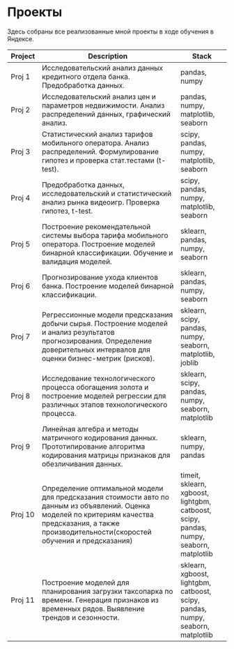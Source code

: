 # Проекты

Здесь собраны все реализованные мной проекты в ходе обучения в Яндексе.

Project | Description | Stack
--- | --- | ---
Proj 1 | Исследовательский анализ данных кредитного отдела банка. Предобработка данных. | pandas, numpy
Proj 2 | Исследовательский анализ цен и параметров недвижимости. Анализ распределений данных, графический анализ. | pandas, numpy, matplotlib, seaborn
Proj 3 | Статистический анализ тарифов мобильного оператора. Анализ распределений. Формулирование гипотез и проверка стат.тестами (t-test). | scipy, pandas, numpy, matplotlib, seaborn
Proj 4 | Предобработка данных, исследовательский и статистический анализ рынка видеоигр. Проверка гипотез, t-test. | scipy, pandas, numpy, matplotlib, seaborn
Proj 5 | Построение рекомендательной системы выбора тарифа мобильного оператора. Построение моделей бинарной классификации. Обучение и валидация моделей. | sklearn, pandas, numpy, seaborn
Proj 6 | Прогнозирование ухода клиентов банка. Построение моделей бинарной классификации. | sklearn, pandas, numpy, seaborn
Proj 7 | Регрессионные модели предсказания добычи сырья. Построение моделей и анализ результатов прогнозирования. Определение доверительных интервалов для оценки бизнес-метрик (рисков). | sklearn, scipy, pandas, numpy, seaborn, matplotlib, joblib
Proj 8 | Исследование технологического процесса обогащения золота и построение моделей регрессии для различных этапов технологического процесса. | sklearn, scipy, pandas, numpy, seaborn, matplotlib
Proj 9 | Линейная алгебра и методы матричного кодирования данных. Прототипирование алгоритма кодирования матрицы признаков для обезличивания данных. | sklearn, numpy, pandas
Proj 10 | Определение оптимальной модели для предсказания стоимости авто по данным из объявлений. Оценка моделей по критериям качества предсказания, а также производительности(скоростей обучения и предсказания) | timeit, sklearn, xgboost, lightgbm, catboost, scipy, pandas, numpy, seaborn, matplotlib
Proj 11 | Построение моделей для планирования загрузки таксопарка по времени. Генерация признаков из временных рядов. Выявление трендов и сезонности. |  sklearn, xgboost, lightgbm, catboost, scipy, pandas, numpy, seaborn, matplotlib
